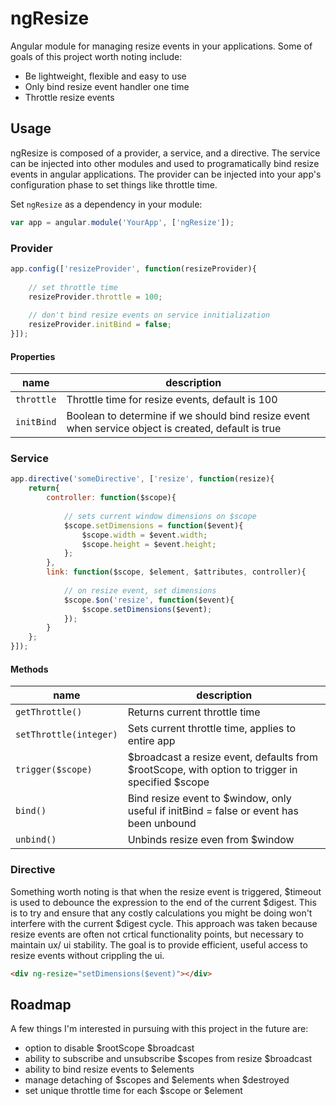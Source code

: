 ngResize
========

Angular module for managing resize events in your applications. Some of goals of this project worth noting include:

* Be lightweight, flexible and easy to use
* Only bind resize event handler one time
* Throttle resize events

## Usage
ngResize is composed of a provider, a service, and a directive. The service can be injected into other modules and used to programatically bind resize events in angular applications. The provider can be injected into your app's configuration phase to set things like throttle time.

Set `ngResize` as a dependency in your module:

```javascript
var app = angular.module('YourApp', ['ngResize']);
```

### Provider
```javascript
app.config(['resizeProvider', function(resizeProvider){
	
	// set throttle time
	resizeProvider.throttle = 100;
	
	// don't bind resize events on service innitialization
	resizeProvider.initBind = false;
}]);
```

#### Properties
name | description
---- | ----
`throttle` | Throttle time for resize events, default is 100
`initBind` | Boolean to determine if we should bind resize event when service object is created, default is true

### Service
```javascript
app.directive('someDirective', ['resize', function(resize){
	return{
		controller: function($scope){
		
			// sets current window dimensions on $scope
			$scope.setDimensions = function($event){
				$scope.width = $event.width;
				$scope.height = $event.height;
			};
		},
		link: function($scope, $element, $attributes, controller){
			
			// on resize event, set dimensions
			$scope.$on('resize', function($event){
				$scope.setDimensions($event);
			});
		}
	};
}]);
```

#### Methods
name | description
---- | ----
`getThrottle()` | Returns current throttle time
`setThrottle(integer)` | Sets current throttle time, applies to entire app
`trigger($scope)` | $broadcast a resize event, defaults from $rootScope, with option to trigger in specified $scope
`bind()` | Bind resize event to $window, only useful if initBind = false or event has been unbound
`unbind()` | Unbinds resize even from $window

### Directive
Something worth noting is that when the resize event is triggered, $timeout is used to debounce the expression to the end of the current $digest. This is to try and ensure that any costly calculations you might be doing won't interfere with the current $digest cycle. This approach was taken because resize events are often not crtical functionality points, but necessary to maintain ux/ ui stability. The goal is to provide efficient, useful access to resize events without crippling the ui.
```html
<div ng-resize="setDimensions($event)"></div>
```

## Roadmap
A few things I'm interested in pursuing with this project in the future are:

* option to disable $rootScope $broadcast
* ability to subscribe and unsubscribe $scopes from resize $broadcast
* ability to bind resize events to $elements
* manage detaching of $scopes and $elements when $destroyed
* set unique throttle time for each $scope or $element
